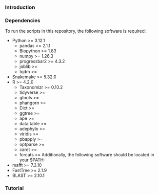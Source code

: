 ### Introduction

### Dependencies
To run the scripts in this repository, the following software is required:
- Python >= 3.12.1
    - pandas >= 2.1.1
    - Biopython >= 1.83
    - numpy >= 1.26.3
    - progressbar2 >= 4.3.2
    - joblib >=
    - tqdm >=
- Snakemake >= 5.32.0
- R >= 4.2.0
    - Taxonomizr >= 0.10.2
    - tidyverse >=
    - gtools >=
    - phangorn >=
    - Dict >=
    - ggtree >=
    - ape >=
    - data.table >=
    - adephylo >=
    - viridis >=
    - pbapply >=
    - optparse >=
    - caret >=
    - forcats >=
Additionally, the following software should be located in your $PATH:
- mafft >= 7.3.10
- FastTree >= 2.1.9
- BLAST >= 2.10.1

### Tutorial

